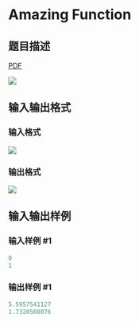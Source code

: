 # Amazing Function

## 题目描述

[problemUrl]: https://uva.onlinejudge.org/index.php?option=com_onlinejudge&Itemid=8&category=878&page=show_problem&problem=5140

[PDF](https://uva.onlinejudge.org/external/132/p13217.pdf)

![](https://cdn.luogu.com.cn/upload/vjudge_pic/UVA13217/a70f7eebf60cd6342b0070eff7e2800984ed766f.png)

## 输入输出格式

### 输入格式

![](https://cdn.luogu.com.cn/upload/vjudge_pic/UVA13217/7fb91a9d283ed49239d643239c5dd97b60449044.png)

### 输出格式

![](https://cdn.luogu.com.cn/upload/vjudge_pic/UVA13217/fb2e1fe688bc13558e9b604733fd277037e56da8.png)

## 输入输出样例

### 输入样例 #1

```cpp
0
1
```


### 输出样例 #1

```cpp
5.5957541127
1.7320508076
```


